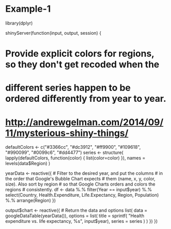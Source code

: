 # Example-1
library(dplyr)

shinyServer(function(input, output, session) {

  # Provide explicit colors for regions, so they don't get recoded when the
  # different series happen to be ordered differently from year to year.
  # http://andrewgelman.com/2014/09/11/mysterious-shiny-things/
  defaultColors <- c("#3366cc", "#dc3912", "#ff9900", "#109618", "#990099", "#0099c6", "#dd4477")
  series <- structure(
    lapply(defaultColors, function(color) { list(color=color) }),
    names = levels(data$Region)
  )

  yearData <- reactive({
    # Filter to the desired year, and put the columns
    # in the order that Google's Bubble Chart expects
    # them (name, x, y, color, size). Also sort by region
    # so that Google Charts orders and colors the regions
    # consistently.
    df <- data %.%
      filter(Year == input$year) %.%
      select(Country, Health.Expenditure, Life.Expectancy,
        Region, Population) %.%
      arrange(Region)
  })

  output$chart <- reactive({
    # Return the data and options
    list(
      data = googleDataTable(yearData()),
      options = list(
        title = sprintf(
          "Health expenditure vs. life expectancy, %s",
          input$year),
        series = series
      )
    )
  })
})
